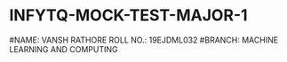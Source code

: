 # INFYTQ-MOCK-TEST-MAJOR-1

#NAME: VANSH RATHORE    ROLL NO.: 19EJDML032
#BRANCH: MACHINE LEARNING AND COMPUTING 
